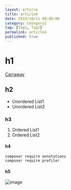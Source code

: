 ```yaml
---
layout: article
title: article4
date: 2019/10/11 00:00:00
category: Cαtegory2
tag: [Tag1, Tag2]
permalink: article4
published: true
---
```


# h1

[Carraway](sanzaieng.com/carraway)

## h2
* Unordered List1
* Unordered List2

### h3
1. Ordered List1
1. Ordered List2

#### h4

```shell
composer require annotations
composer require profiler
```
#### h5

![image](sanzaieng.com/dist/carraway.jpg "image")